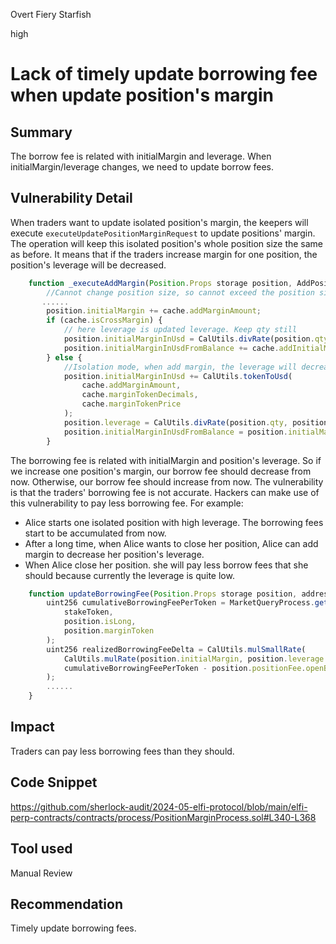 Overt Fiery Starfish

high

# Lack of timely update borrowing fee when update position's margin

## Summary
The borrow fee is related with initialMargin and leverage. When initialMargin/leverage changes, we need to update borrow fees.

## Vulnerability Detail
When traders want to update isolated position's margin, the keepers will execute `executeUpdatePositionMarginRequest` to update positions' margin.
The operation will keep this isolated position's whole position size the same as before. It means that if the traders increase margin for one position, the position's leverage will be decreased.

```javascript
    function _executeAddMargin(Position.Props storage position, AddPositionMarginCache memory cache) internal {
        //Cannot change position size, so cannot exceed the position size
       ......
        position.initialMargin += cache.addMarginAmount;
        if (cache.isCrossMargin) {
            // here leverage is updated leverage. Keep qty still
            position.initialMarginInUsd = CalUtils.divRate(position.qty, position.leverage);
            position.initialMarginInUsdFromBalance += cache.addInitialMarginFromBalance;
        } else {
            //Isolation mode, when add margin, the leverage will decrease.
            position.initialMarginInUsd += CalUtils.tokenToUsd(
                cache.addMarginAmount,
                cache.marginTokenDecimals,
                cache.marginTokenPrice
            );
            position.leverage = CalUtils.divRate(position.qty, position.initialMarginInUsd);
            position.initialMarginInUsdFromBalance = position.initialMarginInUsd;
        }
```
The borrowing fee is related with initialMargin and position's leverage. So if we increase one position's margin, our borrow fee should decrease from now. Otherwise, our borrow fee should increase from now.
The vulnerability is that the traders' borrowing fee is not accurate. Hackers can make use of this vulnerability to pay less borrowing fee.
For example:
- Alice starts one isolated position with high leverage. The borrowing fees start to be accumulated from now.
- After a long time, when Alice wants to close her position, Alice can add margin to decrease her position's leverage.
- When Alice close her position. she will pay less borrow fees that she should because currently the leverage is quite low.

```javascript
    function updateBorrowingFee(Position.Props storage position, address stakeToken) public {
        uint256 cumulativeBorrowingFeePerToken = MarketQueryProcess.getCumulativeBorrowingFeePerToken(
            stakeToken,
            position.isLong,
            position.marginToken
        );
        uint256 realizedBorrowingFeeDelta = CalUtils.mulSmallRate(
            CalUtils.mulRate(position.initialMargin, position.leverage - CalUtils.RATE_PRECISION),
            cumulativeBorrowingFeePerToken - position.positionFee.openBorrowingFeePerToken
        );
        ......
    }
```

## Impact
Traders can pay less borrowing fees than they should.

## Code Snippet
https://github.com/sherlock-audit/2024-05-elfi-protocol/blob/main/elfi-perp-contracts/contracts/process/PositionMarginProcess.sol#L340-L368

## Tool used

Manual Review

## Recommendation
Timely update borrowing fees.